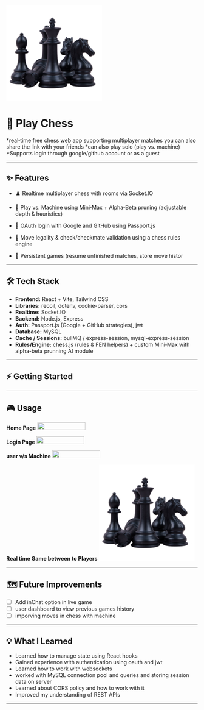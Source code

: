 <a href="url"><img src="frontend/public/chessImage.png" height="50%" width="50%" ></a>
# 🚀 Play Chess

*real‑time free chess web app supporting multiplayer matches you can also share the link with your friends
*can also play solo (play vs. machine)
*Supports login through google/github account or as a guest

---


## ✨ Features

* ♟️ Realtime multiplayer chess with rooms via Socket.IO

* 🤖 Play vs. Machine using Mini‑Max + Alpha‑Beta pruning (adjustable depth & heuristics)
 
* 🔐 OAuth login with Google and GitHub using Passport.js

* 🧠 Move legality & check/checkmate validation using a chess rules engine

* 💾 Persistent games (resume unfinished matches, store move histor

---

## 🛠 Tech Stack

* **Frontend:** React + Vite, Tailwind CSS
* **Libraries:** recoil, dotenv, cookie-parser, cors
* **Realtime:** Socket.IO
* **Backend:** Node.js, Express
* **Auth:** Passport.js (Google + GitHub strategies), jwt
* **Database:** MySQL
* **Cache / Sessions:** bullMQ / express-session, mysql-express-session
* **Rules/Engine:** chess.js (rules & FEN helpers) + custom Mini‑Max with alpha-beta prunning AI module

---

## ⚡ Getting Started

---

## 🎮 Usage

__Home Page__
<a href="url" display="block"><img src="https://github.com/user-attachments/assets/9a7a7a92-7b21-4ad3-b046-56c073ba191b" height="50%" width="50%" ></a>

__Login Page__ 
<a href="url" display="block"><img src="https://github.com/user-attachments/assets/97bc48dc-3970-4747-ae73-58ec002fa70e" height="50%" width="50%" ></a>

__user v/s Machine__
<a href="url" display="block"><img src="https://github.com/user-attachments/assets/b94bceb0-e0af-4ec0-bfa4-f5b6c17cff7c" height="50%" width="50%" ></a>

__Real time Game between to Players__
<a href="url"><img src="frontend/public/chessImage.png" height="50%" width="50%" ></a>

---

## 🗺 Future Improvements

* [ ] Add inChat option in live game
* [ ] user dashboard to view previous games history
* [ ] imporving moves in chess with machine 

---

## 💡 What I Learned

* Learned how to manage state using React hooks
* Gained experience with authentication using oauth and jwt
* Learned how to work with websockets
* worked with MySQL connection pool and queries and storing session data on server
* Learned about CORS policy and how to work with it
* Improved my understanding of REST APIs

---
